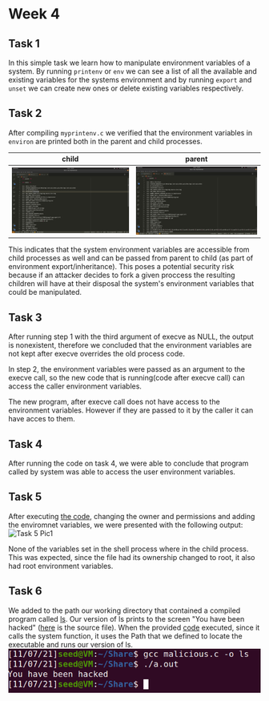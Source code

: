 # Week 4

## Task 1

In this simple task we learn how to manipulate environment variables of a system. By running `printenv` or `env` we can see a list of all the available and existing variables for the systems environment and by running `export` and `unset` we can create new ones or delete existing variables respectively.

## Task 2

After compiling `myprintenv.c` we verified that the environment variables in `environ` are printed both in the parent and child processes. 

| child | parent |
|-----|-----|
|![Task 2 Pic2](../Week4/img/task_2_1.png)|![Task 2 Pic2](../Week4/img/task_2_2.png)|

This indicates that the system environment variables are accessible from child processes as well and can be passed from parent to child (as part of environment export/inheritance). This poses a potential security risk because if an attacker decides to fork a given proccess the resulting children will have at their disposal the system's environment variables that could be manipulated.

## Task 3

After running step 1 with the third argument of execve as NULL, the output is nonexistent, therefore we concluded that the environment variables are not kept after execve overrides the old process code.

In step 2, the environment variables were passed as an argument to the execve call, so the new code that is running(code after execve call) can access the caller environment variables.

The new program, after execve call does not have access to the environment variables. However if they are passed to it by the caller it can have acces to them.

## Task 4

After running the code on task 4, we were able to conclude that program called by system was able to access the user environment variables.

## Task 5

After executing [the code](../Week4/myenv.c), changing the owner and permissions and adding the enviromnet variables, we were presented with the following output:
![Task 5 Pic1](...)

None of the variables set in the shell process where in the child process. This was expected, since the file had its ownership changed to root, it also had root environment variables.

## Task 6
We added to the path our working directory that contained a compiled program called [ls](../Week4/ls). Our version of ls prints to the screen "You have been hacked" ([here](../Week4/malicious.c) is the source file). When the provided [code](../Week4/set_uid.c) executed, since it calls the system function, it uses the Path that we defined to locate the executable  and runs our version of ls.
![Task 6 Pic1](../Week4/img/task_6_1.PNG)




